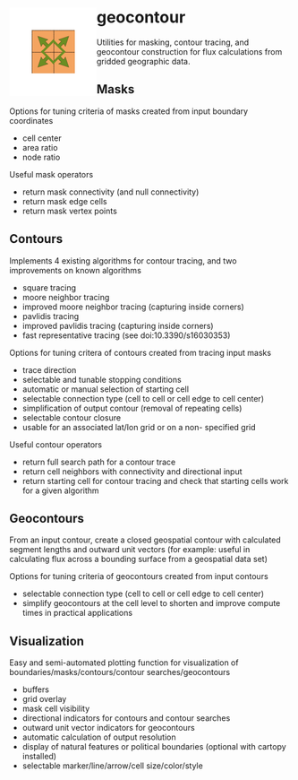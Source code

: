 <h1><img align="left" src="https://github.com/benkrichman/geocontour/raw/main/images/icon_geocontour.png">geocontour</h1>

Utilities for masking, contour tracing, and geocontour construction for flux calculations from gridded geographic data.


## Masks

Options for tuning criteria of masks created from input boundary coordinates
- cell center
- area ratio
- node ratio

Useful mask operators
- return mask connectivity (and null connectivity)
- return mask edge cells
- return mask vertex points

## Contours

Implements 4 existing algorithms for contour tracing, and two improvements on known algorithms
- square tracing
- moore neighbor tracing
- improved moore neighbor tracing (capturing inside corners)
- pavlidis tracing
- improved pavlidis tracing (capturing inside corners)
- fast representative tracing (see doi:10.3390/s16030353)

Options for tuning critera of contours created from tracing input masks
- trace direction
- selectable and tunable stopping conditions
- automatic or manual selection of starting cell
- selectable connection type (cell to cell or cell edge to cell center)
- simplification of output contour (removal of repeating cells)
- selectable contour closure
- usable for an associated lat/lon grid or on a non- specified grid

Useful contour operators
- return full search path for a contour trace
- return cell neighbors with connectivity and directional input
- return starting cell for contour tracing and check that starting cells work for a given algorithm

## Geocontours

From an input contour, create a closed geospatial contour with calculated segment lengths and outward unit vectors (for example: useful in calculating flux across a bounding surface from a geospatial data set)

Options for tuning criteria of geocontours created from input contours
- selectable connection type (cell to cell or cell edge to cell center)
- simplify geocontours at the cell level to shorten and improve compute times in practical applications

## Visualization

Easy and semi-automated plotting function for visualization of boundaries/masks/contours/contour searches/geocontours
- buffers
- grid overlay
- mask cell visibility
- directional indicators for contours and contour searches
- outward unit vector indicators for geocontours
- automatic calculation of output resolution
- display of natural features or political boundaries (optional with cartopy installed)
- selectable marker/line/arrow/cell size/color/style




